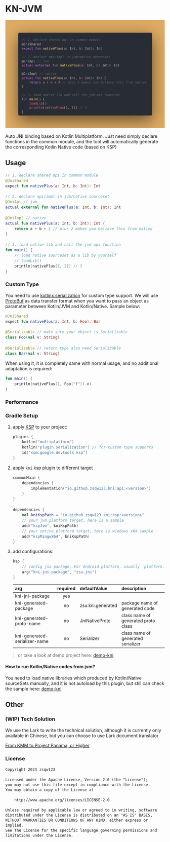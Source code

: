 # KN-JVM

![preview](docs/sample.png)

Auto JNI binding based on Kotlin Multiplatform. Just need simply declare functions in the common module, and the tool
will automatically generate the corresponding Kotlin Native code (based on KSP)

## Usage

```kotlin
// 1. declare shared api in common module
@JniShared
expect fun nativePlus(a: Int, b: Int): Int

// 2. declare api/impl in jvm/native sourceset
@JniApi // jvm
actual external fun nativePlus(a: Int, b: Int): Int

@JniImpl // native
actual fun nativePlus(a: Int, b: Int): Int {
    return a + b + 2 // plus 2 makes you believe this from native
}

// 3. load native lib and call the jvm api function
fun main() {
    // load native sourceset as a lib by yourself
    // loadLib()
    println(nativePlus(1, 2)) // 5
}
```

### Custom Type

You need to use [kotlinx.serialization](https://github.com/Kotlin/kotlinx.serialization) for custom type support.
We will use [ProtoBuf](https://github.com/Kotlin/kotlinx.serialization/blob/master/formats/README.md#ProtoBuf) as data
transfer format when you want to pass an object as parameter between Kotlin/JVM and Kotlin/Native. Sample below:

```kotlin
@JniShared
expect fun nativePlus(a: Int, b: Foo): Bar

@Serializable // make sure your object is Serializable
class Foo(val v: String)

@Serializable // return type also need Serializable
class Bar(val v: String)

```

When using it, it is completely same with normal usage, and no additional adaptation is required:

```kotlin
fun main() {
    println(nativePlus(1, Foo("f")).v)
}
```

### Performance

### Gradle Setup

1. apply [KSP](https://github.com/google/ksp) to your project:
    ```kotlin
    plugins {
        kotlin("multiplatform")
        kotlin("plugin.serialization") // for custom type supports
        id("com.google.devtools.ksp")
    }
    ```
2. apply `kni` ksp plugin to different target
    ```kotlin
    commonMain {
        dependencies {
            implementation("io.github.zsqw123.kni:api:<version>")
        }
    }
    
    dependencies {
        val kniKspPath = "io.github.zsqw123.kni:ksp:<version>"
        // your jvm platform target, here is a sample
        add("kspJvm", kniKspPath)
        // your native platform target, here is windows x64 sample
        add("kspMingwX64", kniKspPath)
    }
    ```
3. add configurations:
    ```kotlin
    ksp {
        // config jni package, For Android platform, usually `platform.android`
        arg("kni-jni-package", "zsu.jni")
    }
    ```

   | arg                           | required | defaultValue      | description                         |
   |-------------------------------|:--------:|-------------------|-------------------------------------|
   | kni-jni-package               |   yes    |                   |                                     |
   | kni-generated-package         |    no    | zsu.kni.generated | package name of generated code      |
   | kni-generated-proto-name      |    no    | JniNativeProto    | class name of generated proto class |
   | kni-generated-serializer-name |    no    | Serializer        | class name of generated serializer  |

> or take a look at demo project here: [demo-kni](demo-kni)

#### How to run Kotlin/Native codes from jvm?

You need to load native libraries which produced by Kotlin/Native sourceSets manually, and it is not autoload by this
plugin, but still can check the sample here: [demo-kni](demo-kni)

## Other

### (WIP) Tech Solution

We use the Lark to write the technical solution, although it is currently only available in Chinese, but you
can choose to use Lark document translator

[From KMM to Project Panama, or Higher](https://eqyrx3fg3l.feishu.cn/docx/K4WQdNDYso6sGTxPmM5c9KVCnYK)

### License

```
Copyright 2023 zsqw123

Licensed under the Apache License, Version 2.0 (the "License");
you may not use this file except in compliance with the License.
You may obtain a copy of the License at

    http://www.apache.org/licenses/LICENSE-2.0

Unless required by applicable law or agreed to in writing, software
distributed under the License is distributed on an "AS IS" BASIS,
WITHOUT WARRANTIES OR CONDITIONS OF ANY KIND, either express or implied.
See the License for the specific language governing permissions and
limitations under the License.
```

